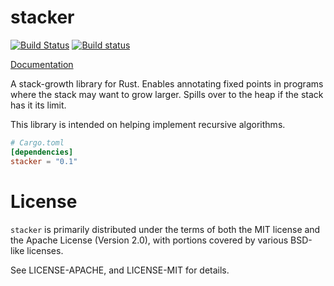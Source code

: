 # stacker

[![Build Status](https://travis-ci.org/alexcrichton/stacker.svg?branch=master)](https://travis-ci.org/alexcrichton/stacker)
[![Build status](https://ci.appveyor.com/api/projects/status/1yca9gp2bhe9h2by?svg=true)](https://ci.appveyor.com/project/alexcrichton/stacker)

[Documentation](http://alexcrichton.com/stacker)

A stack-growth library for Rust. Enables annotating fixed points in programs
where the stack may want to grow larger. Spills over to the heap if the stack
has it its limit.

This library is intended on helping implement recursive algorithms.

```toml
# Cargo.toml
[dependencies]
stacker = "0.1"
```

# License

`stacker` is primarily distributed under the terms of both the MIT license and
the Apache License (Version 2.0), with portions covered by various BSD-like
licenses.

See LICENSE-APACHE, and LICENSE-MIT for details.
